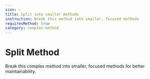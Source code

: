 ```yaml
---
icon: ✂️
title: Split into smaller methods
instruction: Break this method into smaller, focused methods
requiresMethod: true
category: complex-method
---
```


# Split Method

Break this complex method into smaller, focused methods for better maintainability.
